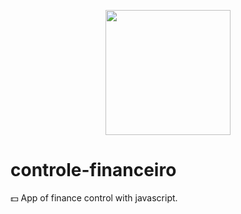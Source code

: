 <p align="center">
    <img src=".github/thumb.png" width="200"/>
 </p>

# controle-financeiro
💵 App of finance control with javascript.
